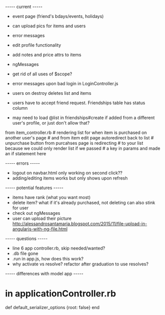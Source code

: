 ----- current -----
+ event page (friend's bdays/events, holidays)
+ can upload pics for items and users
+ error messages
+ edit profile functionality
+ add notes and price attrs to items
+ ngMessages
+ get rid of all uses of $scope?

+ error messages upon bad login in LoginController.js
+ users on destroy deletes list and items
+ users have to accept friend request. Friendships table has status column
+ may need to load @list in friendships#create if added from a different user's profile, or just don't allow that?

from item_controller.rb
        # rendering list for when item is purchased on another user's page
        # and from item edit page autoredirect back to list
        # unpurchase button from purcahses page is redirecting
        # to your list because we could only render list if we passed 
        # a key in params and made an if statement here


----- errors -----
+ logout on navbar.html only working on second click??
+ adding/editing items works but only shows upon refresh


----- potential features -----
+ items have rank (what you want most)
+ delete item? what if it's already purchased, not deleting can also stink for user
+ check out ngMessages
+ user can upload their picture
  http://alessandrosantamaria.blogspot.com/2015/11/file-upload-in-angularjs-with-ng-file.html


----- questions -----
+ line 6 app controller.rb, skip needed/wanted?
+ .db file gone
+ .run in app.js, how does this work?
+ why activate vs resolve?
  refactor after graduation to use resolves?


----- differences with model app -----
# in applicationController.rb  
  def default_serializer_options
    {root: false}
  end 